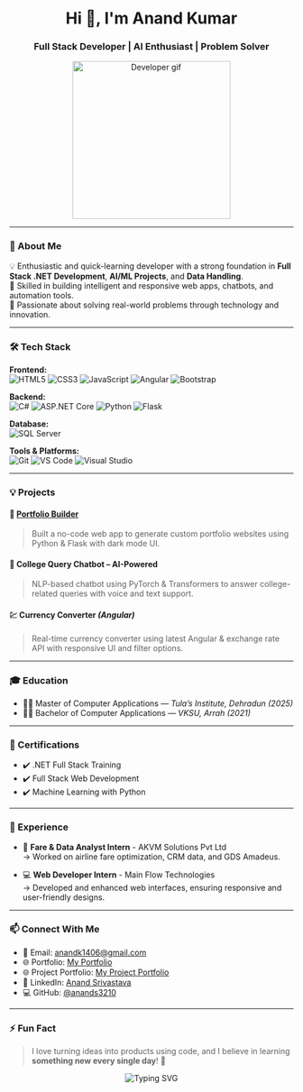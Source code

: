 <h1 align="center">Hi 👋, I'm Anand Kumar</h1>
<h3 align="center">Full Stack Developer | AI Enthusiast | Problem Solver</h3>

<p align="center">
  <img src="https://media.giphy.com/media/26tn33aiTi1jkl6H6/giphy.gif" width="280" alt="Developer gif">
</p>

---

### 🧠 About Me

💡 Enthusiastic and quick-learning developer with a strong foundation in **Full Stack .NET Development**, **AI/ML Projects**, and **Data Handling**.  
🚀 Skilled in building intelligent and responsive web apps, chatbots, and automation tools.  
🎯 Passionate about solving real-world problems through technology and innovation.

---

### 🛠️ Tech Stack

**Frontend:**  
![HTML5](https://img.shields.io/badge/HTML5-E34F26?style=flat-square&logo=html5&logoColor=white)
![CSS3](https://img.shields.io/badge/CSS3-1572B6?style=flat-square&logo=css3&logoColor=white)
![JavaScript](https://img.shields.io/badge/JavaScript-F7DF1E?style=flat-square&logo=javascript&logoColor=black)
![Angular](https://img.shields.io/badge/Angular-DD0031?style=flat-square&logo=angular&logoColor=white)
![Bootstrap](https://img.shields.io/badge/Bootstrap-563D7C?style=flat-square&logo=bootstrap&logoColor=white)

**Backend:**  
![C#](https://img.shields.io/badge/C%23-239120?style=flat-square&logo=c-sharp&logoColor=white)
![ASP.NET Core](https://img.shields.io/badge/ASP.NET_Core-512BD4?style=flat-square&logo=.net&logoColor=white)
![Python](https://img.shields.io/badge/Python-3776AB?style=flat-square&logo=python&logoColor=white)
![Flask](https://img.shields.io/badge/Flask-000000?style=flat-square&logo=flask&logoColor=white)

**Database:**  
![SQL Server](https://img.shields.io/badge/Microsoft_SQL_Server-CC2927?style=flat-square&logo=microsoft-sql-server&logoColor=white)

**Tools & Platforms:**  
![Git](https://img.shields.io/badge/Git-F05032?style=flat-square&logo=git&logoColor=white)
![VS Code](https://img.shields.io/badge/VS_Code-007ACC?style=flat-square&logo=visual-studio-code&logoColor=white)
![Visual Studio](https://img.shields.io/badge/Visual_Studio-5C2D91?style=flat-square&logo=visual-studio&logoColor=white)

---

### 💡 Projects

#### 🧳 [Portfolio Builder](https://github.com/anands3210)  
> Built a no-code web app to generate custom portfolio websites using Python & Flask with dark mode UI.

#### 💬 College Query Chatbot – AI-Powered  
> NLP-based chatbot using PyTorch & Transformers to answer college-related queries with voice and text support.


#### 💹 Currency Converter *(Angular)*  
> Real-time currency converter using latest Angular & exchange rate API with responsive UI and filter options.

---

### 🎓 Education

- 🧑‍🎓 Master of Computer Applications — *Tula’s Institute, Dehradun (2025)*  
- 👨‍🎓 Bachelor of Computer Applications — *VKSU, Arrah (2021)*

---

### 📜 Certifications

- ✔️ .NET Full Stack Training  
- ✔️ Full Stack Web Development  
- ✔️ Machine Learning with Python

---

### 👔 Experience

- 💼 **Fare & Data Analyst Intern** - AKVM Solutions Pvt Ltd  
  → Worked on airline fare optimization, CRM data, and GDS Amadeus.

- 💻 **Web Developer Intern** - Main Flow Technologies  
  → Developed and enhanced web interfaces, ensuring responsive and user-friendly designs.

---

### 📫 Connect With Me

- 📩 Email: anandk1406@gmail.com  
- 🌐 Portfolio: [My Portfolio](https://as-portfolio1.netlify.app/)
- 🌐 Project Portfolio: [My Project Portfolio](https://as-portfolio1.netlify.app/) 
- 🔗 LinkedIn: [Anand Srivastava](https://www.linkedin.com/in/anand-kumar-srivastava)  
- 💻 GitHub: [@anands3210](https://github.com/anands3210)

---

### ⚡ Fun Fact
> I love turning ideas into products using code, and I believe in learning **something new every single day**! 🚀

<p align="center">
  <img src="https://readme-typing-svg.demolab.com?font=Fira+Code&size=22&pause=1000&color=12F7D7&center=true&vCenter=true&width=500&lines=Thanks+for+visiting+my+profile!;Let's+build+something+amazing+🚀" alt="Typing SVG" />
</p>
